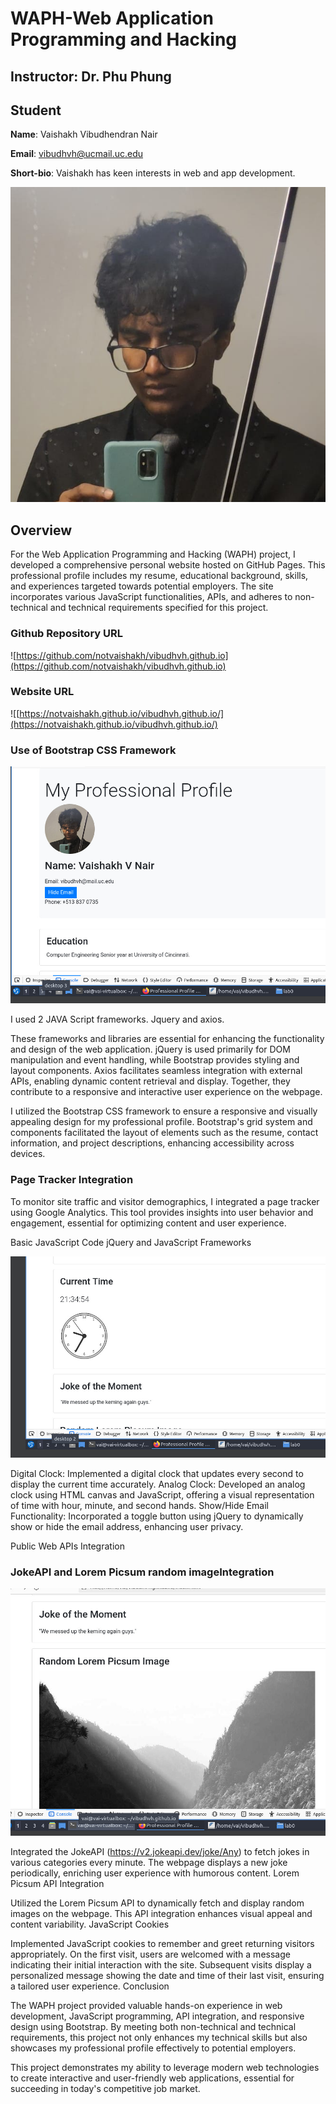 # WAPH-Web Application Programming and Hacking

## Instructor: Dr. Phu Phung

## Student

**Name**: Vaishakh Vibudhendran Nair

**Email**: vibudhvh@ucmail.uc.edu

**Short-bio**: Vaishakh has keen interests in web and app development. 

![Vaishakh's headshot](headshot.jpeg)
## Overview

For the Web Application Programming and Hacking (WAPH) project, I developed a comprehensive personal website hosted on GitHub Pages. This professional profile includes my resume, educational background, skills, and experiences targeted towards potential employers. The site incorporates various JavaScript functionalities, APIs, and adheres to non-technical and technical requirements specified for this project.


### Github Repository URL
![https://github.com/notvaishakh/vibudhvh.github.io](https://github.com/notvaishakh/vibudhvh.github.io) 

### Website URL
![[https://notvaishakh.github.io/vibudhvh.github.io/](https://notvaishakh.github.io/vibudhvh.github.io/) 



### Use of Bootstrap CSS Framework

![](img1.jpeg)

I used 2 JAVA Script frameworks. Jquery and axios.

These frameworks and libraries are essential for enhancing the functionality and design of the web application. jQuery is used primarily for DOM manipulation and event handling, while Bootstrap provides styling and layout components. Axios facilitates seamless integration with external APIs, enabling dynamic content retrieval and display. Together, they contribute to a responsive and interactive user experience on the webpage.


I utilized the Bootstrap CSS framework to ensure a responsive and visually appealing design for my professional profile. Bootstrap's grid system and components facilitated the layout of elements such as the resume, contact information, and project descriptions, enhancing accessibility across devices.


### Page Tracker Integration

To monitor site traffic and visitor demographics, I integrated a page tracker using Google Analytics. This tool provides insights into user behavior and engagement, essential for optimizing content and user experience.

Basic JavaScript Code
jQuery and JavaScript Frameworks

![](img2.jpeg)

Digital Clock: Implemented a digital clock that updates every second to display the current time accurately.
Analog Clock: Developed an analog clock using HTML canvas and JavaScript, offering a visual representation of time with hour, minute, and second hands.
Show/Hide Email Functionality: Incorporated a toggle button using jQuery to dynamically show or hide the email address, enhancing user privacy.

Public Web APIs Integration
### JokeAPI and Lorem Picsum random imageIntegration

![](img3.jpeg)

Integrated the JokeAPI (https://v2.jokeapi.dev/joke/Any) to fetch jokes in various categories every minute. The webpage displays a new joke periodically, enriching user experience with humorous content.
Lorem Picsum API Integration

Utilized the Lorem Picsum API to dynamically fetch and display random images on the webpage. This API integration enhances visual appeal and content variability.
JavaScript Cookies

Implemented JavaScript cookies to remember and greet returning visitors appropriately. On the first visit, users are welcomed with a message indicating their initial interaction with the site. Subsequent visits display a personalized message showing the date and time of their last visit, ensuring a tailored user experience.
Conclusion

The WAPH project provided valuable hands-on experience in web development, JavaScript programming, API integration, and responsive design using Bootstrap. By meeting both non-technical and technical requirements, this project not only enhances my technical skills but also showcases my professional profile effectively to potential employers.

This project demonstrates my ability to leverage modern web technologies to create interactive and user-friendly web applications, essential for succeeding in today's competitive job market.
    

